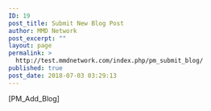 ```yaml
---
ID: 19
post_title: Submit New Blog Post
author: MMD Network
post_excerpt: ""
layout: page
permalink: >
  http://test.mmdnetwork.com/index.php/pm_submit_blog/
published: true
post_date: 2018-07-03 03:29:13
---
```

[PM_Add_Blog]